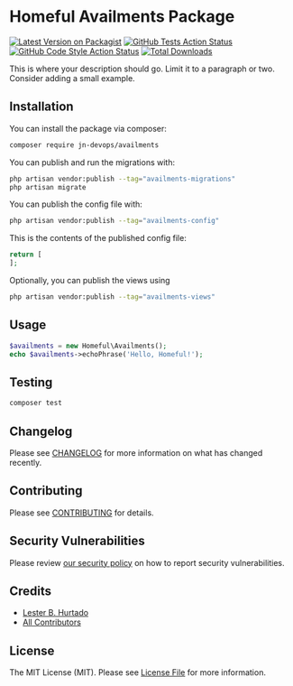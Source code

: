 # Homeful Availments Package

[![Latest Version on Packagist](https://img.shields.io/packagist/v/jn-devops/availments.svg?style=flat-square)](https://packagist.org/packages/jn-devops/availments)
[![GitHub Tests Action Status](https://img.shields.io/github/actions/workflow/status/jn-devops/availments/run-tests.yml?branch=main&label=tests&style=flat-square)](https://github.com/jn-devops/availments/actions?query=workflow%3Arun-tests+branch%3Amain)
[![GitHub Code Style Action Status](https://img.shields.io/github/actions/workflow/status/jn-devops/availments/fix-php-code-style-issues.yml?branch=main&label=code%20style&style=flat-square)](https://github.com/jn-devops/availments/actions?query=workflow%3A"Fix+PHP+code+style+issues"+branch%3Amain)
[![Total Downloads](https://img.shields.io/packagist/dt/jn-devops/availments.svg?style=flat-square)](https://packagist.org/packages/jn-devops/availments)

This is where your description should go. Limit it to a paragraph or two. Consider adding a small example.

## Installation

You can install the package via composer:

```bash
composer require jn-devops/availments
```

You can publish and run the migrations with:

```bash
php artisan vendor:publish --tag="availments-migrations"
php artisan migrate
```

You can publish the config file with:

```bash
php artisan vendor:publish --tag="availments-config"
```

This is the contents of the published config file:

```php
return [
];
```

Optionally, you can publish the views using

```bash
php artisan vendor:publish --tag="availments-views"
```

## Usage

```php
$availments = new Homeful\Availments();
echo $availments->echoPhrase('Hello, Homeful!');
```

## Testing

```bash
composer test
```

## Changelog

Please see [CHANGELOG](CHANGELOG.md) for more information on what has changed recently.

## Contributing

Please see [CONTRIBUTING](CONTRIBUTING.md) for details.

## Security Vulnerabilities

Please review [our security policy](../../security/policy) on how to report security vulnerabilities.

## Credits

- [Lester B. Hurtado](https://github.com/jn-devops)
- [All Contributors](../../contributors)

## License

The MIT License (MIT). Please see [License File](LICENSE.md) for more information.
